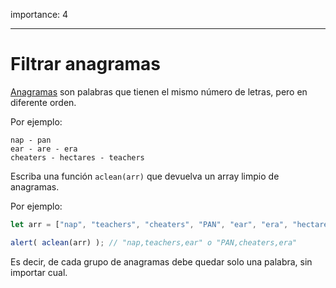 importance: 4

---

# Filtrar anagramas

[Anagramas](https://es.wikipedia.org/wiki/Anagrama) son palabras que tienen el mismo número de letras, pero en diferente orden.

Por ejemplo:

```
nap - pan
ear - are - era
cheaters - hectares - teachers
```

Escriba una función `aclean(arr)` que devuelva un array limpio de anagramas.

Por ejemplo:

```js
let arr = ["nap", "teachers", "cheaters", "PAN", "ear", "era", "hectares"];

alert( aclean(arr) ); // "nap,teachers,ear" o "PAN,cheaters,era"
```

Es decir, de cada grupo de anagramas debe quedar solo una palabra, sin importar cual.
